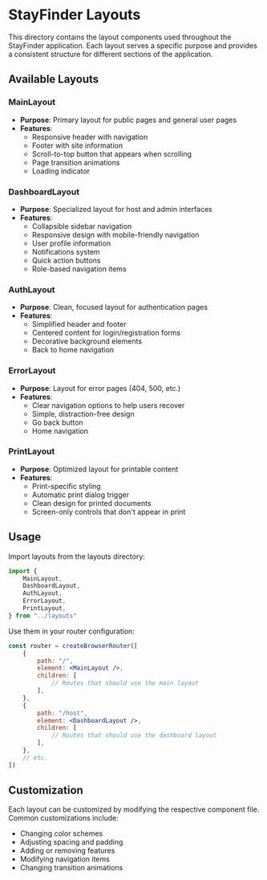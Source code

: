 # StayFinder Layouts

This directory contains the layout components used throughout the StayFinder application. Each layout serves a specific purpose and provides a consistent structure for different sections of the application.

## Available Layouts

### MainLayout

-   **Purpose**: Primary layout for public pages and general user pages
-   **Features**:
    -   Responsive header with navigation
    -   Footer with site information
    -   Scroll-to-top button that appears when scrolling
    -   Page transition animations
    -   Loading indicator

### DashboardLayout

-   **Purpose**: Specialized layout for host and admin interfaces
-   **Features**:
    -   Collapsible sidebar navigation
    -   Responsive design with mobile-friendly navigation
    -   User profile information
    -   Notifications system
    -   Quick action buttons
    -   Role-based navigation items

### AuthLayout

-   **Purpose**: Clean, focused layout for authentication pages
-   **Features**:
    -   Simplified header and footer
    -   Centered content for login/registration forms
    -   Decorative background elements
    -   Back to home navigation

### ErrorLayout

-   **Purpose**: Layout for error pages (404, 500, etc.)
-   **Features**:
    -   Clear navigation options to help users recover
    -   Simple, distraction-free design
    -   Go back button
    -   Home navigation

### PrintLayout

-   **Purpose**: Optimized layout for printable content
-   **Features**:
    -   Print-specific styling
    -   Automatic print dialog trigger
    -   Clean design for printed documents
    -   Screen-only controls that don't appear in print

## Usage

Import layouts from the layouts directory:

```jsx
import {
    MainLayout,
    DashboardLayout,
    AuthLayout,
    ErrorLayout,
    PrintLayout,
} from "../layouts"
```

Use them in your router configuration:

```jsx
const router = createBrowserRouter([
    {
        path: "/",
        element: <MainLayout />,
        children: [
            // Routes that should use the main layout
        ],
    },
    {
        path: "/host",
        element: <DashboardLayout />,
        children: [
            // Routes that should use the dashboard layout
        ],
    },
    // etc.
])
```

## Customization

Each layout can be customized by modifying the respective component file. Common customizations include:

-   Changing color schemes
-   Adjusting spacing and padding
-   Adding or removing features
-   Modifying navigation items
-   Changing transition animations
